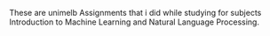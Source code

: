These are unimelb Assignments that i did while studying for subjects Introduction to Machine Learning and Natural Language Processing. 
